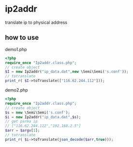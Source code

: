 # ip2addr
translate ip to physical address

## how to use

demo1.php
```php
<?php
require_once "Ip2addr.class.php";
// create object
$I = new Ip2addr("ip_data.dat",new \Semi\Semi('s.conf'));
// totranslate
print_r( $I->toTranslate(["116.62.244.112"]));
```

demo2.php
```php
<?php
require_once "Ip2addr.class.php";
// create object
$s = new \Semi\Semi('s.conf');
$i = new Ip2addr("ip_data.dat",$s);
// get parma ip
// ["116.62.244.112","192.168.2.5"]
$arr = $argv[1];    
// totranslate
print_r( $i->toTranslate(json_decode($arr,true)));
```




